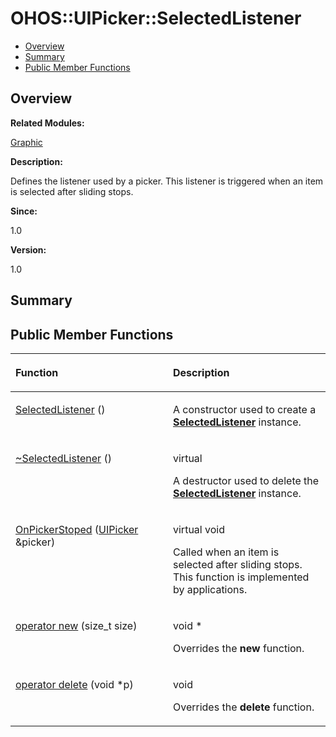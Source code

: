# OHOS::UIPicker::SelectedListener<a name="EN-US_TOPIC_0000001055039542"></a>

-   [Overview](#section141917058165634)
-   [Summary](#section1299308475165634)
-   [Public Member Functions](#pub-methods)

## **Overview**<a name="section141917058165634"></a>

**Related Modules:**

[Graphic](graphic.md)

**Description:**

Defines the listener used by a picker. This listener is triggered when an item is selected after sliding stops. 

**Since:**

1.0

**Version:**

1.0

## **Summary**<a name="section1299308475165634"></a>

## Public Member Functions<a name="pub-methods"></a>

<a name="table697228871165634"></a>
<table><thead align="left"><tr id="row1004262012165634"><th class="cellrowborder" valign="top" width="50%" id="mcps1.1.3.1.1"><p id="p1259115631165634"><a name="p1259115631165634"></a><a name="p1259115631165634"></a>Function</p>
</th>
<th class="cellrowborder" valign="top" width="50%" id="mcps1.1.3.1.2"><p id="p1974151061165634"><a name="p1974151061165634"></a><a name="p1974151061165634"></a>Description</p>
</th>
</tr>
</thead>
<tbody><tr id="row1422200857165634"><td class="cellrowborder" valign="top" width="50%" headers="mcps1.1.3.1.1 "><p id="p2038497605165634"><a name="p2038497605165634"></a><a name="p2038497605165634"></a><a href="graphic.md#gae386080bbc3bb3ae2bb4572b8bfbb6b0">SelectedListener</a> ()</p>
</td>
<td class="cellrowborder" valign="top" width="50%" headers="mcps1.1.3.1.2 "><p id="p959375947165634"><a name="p959375947165634"></a><a name="p959375947165634"></a> </p>
<p id="p606548063165634"><a name="p606548063165634"></a><a name="p606548063165634"></a>A constructor used to create a <strong id="b1460276174165634"><a name="b1460276174165634"></a><a name="b1460276174165634"></a><a href="ohos-uipicker-selectedlistener.md">SelectedListener</a></strong> instance. </p>
</td>
</tr>
<tr id="row1667385992165634"><td class="cellrowborder" valign="top" width="50%" headers="mcps1.1.3.1.1 "><p id="p1036954437165634"><a name="p1036954437165634"></a><a name="p1036954437165634"></a><a href="graphic.md#ga6aa15c4365ba33bc21c67cfc3e5cf06f">~SelectedListener</a> ()</p>
</td>
<td class="cellrowborder" valign="top" width="50%" headers="mcps1.1.3.1.2 "><p id="p1387754393165634"><a name="p1387754393165634"></a><a name="p1387754393165634"></a>virtual </p>
<p id="p655810598165634"><a name="p655810598165634"></a><a name="p655810598165634"></a>A destructor used to delete the <strong id="b1716388375165634"><a name="b1716388375165634"></a><a name="b1716388375165634"></a><a href="ohos-uipicker-selectedlistener.md">SelectedListener</a></strong> instance. </p>
</td>
</tr>
<tr id="row664751626165634"><td class="cellrowborder" valign="top" width="50%" headers="mcps1.1.3.1.1 "><p id="p155413234165634"><a name="p155413234165634"></a><a name="p155413234165634"></a><a href="graphic.md#ga9cd5ee866fe730a6ae6c66344284b5e2">OnPickerStoped</a> (<a href="ohos-uipicker.md">UIPicker</a> &amp;picker)</p>
</td>
<td class="cellrowborder" valign="top" width="50%" headers="mcps1.1.3.1.2 "><p id="p2031437522165634"><a name="p2031437522165634"></a><a name="p2031437522165634"></a>virtual void </p>
<p id="p653220012165634"><a name="p653220012165634"></a><a name="p653220012165634"></a>Called when an item is selected after sliding stops. This function is implemented by applications. </p>
</td>
</tr>
<tr id="row765224017165634"><td class="cellrowborder" valign="top" width="50%" headers="mcps1.1.3.1.1 "><p id="p763267226165634"><a name="p763267226165634"></a><a name="p763267226165634"></a><a href="graphic.md#ga4854963aa969ee20a6cd174a70f5cd23">operator new</a> (size_t size)</p>
</td>
<td class="cellrowborder" valign="top" width="50%" headers="mcps1.1.3.1.2 "><p id="p1140935837165634"><a name="p1140935837165634"></a><a name="p1140935837165634"></a>void * </p>
<p id="p395922968165634"><a name="p395922968165634"></a><a name="p395922968165634"></a>Overrides the <strong id="b1430076293165634"><a name="b1430076293165634"></a><a name="b1430076293165634"></a>new</strong> function. </p>
</td>
</tr>
<tr id="row271911556165634"><td class="cellrowborder" valign="top" width="50%" headers="mcps1.1.3.1.1 "><p id="p1617861317165634"><a name="p1617861317165634"></a><a name="p1617861317165634"></a><a href="graphic.md#gadf1997a0f56ac2b220e7f0f8e8e0a6ef">operator delete</a> (void *p)</p>
</td>
<td class="cellrowborder" valign="top" width="50%" headers="mcps1.1.3.1.2 "><p id="p1040284928165634"><a name="p1040284928165634"></a><a name="p1040284928165634"></a>void </p>
<p id="p1322967690165634"><a name="p1322967690165634"></a><a name="p1322967690165634"></a>Overrides the <strong id="b640360666165634"><a name="b640360666165634"></a><a name="b640360666165634"></a>delete</strong> function. </p>
</td>
</tr>
</tbody>
</table>

